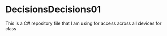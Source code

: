 # DecisionsDecisions01

This is a C# repository file that I am using for access across all devices for class

